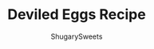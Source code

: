 ---
layout: ../../layouts/MarkdownPostLayout.astro
title: Deviled Eggs Recipe
author: ShugarySweets
pubDate: 2020-02-18
description: "Deviled Eggs--the party and potluck standby that everyone needs to know how to make! This tried and true deviled eggs recipe walks you through every step of making the perfect egg-y snack."
image_url: https://www.shugarysweets.com/wp-content/uploads/2020/02/deviled-eggs-1.jpg
tags: ["Appetizers","American"]
calories: 67
protein: 3
carbohydrates: 0
fats: 6
fiber: 0
ingredients: ["12 large eggs","1/2 cup mayonnaise","1 teaspoon yellow mustard","1/2 teaspoon worcestershire sauce","1/2 teaspoon kosher salt","1/2 teaspoon paprika"]
serves: 24
time: "25 minutes"
prepTime: "15 minutes"
instructions: ["Make hard boiled eggs. I use this Instant Pot Hard Boiled Eggs recipe, but you could also make them on the stove.","When eggs are cooled, cut in half lengthwise and drop the egg yolks into a bowl.","Add mayonnaise, mustard, worcestershire sauce, and kosher salt to the bowl with egg yolks. Blend until desired consistency.","Spoon into egg whites and sprinkle with paprika.","Store in refrigerator until ready to enjoy."]
nutrition: ["67 calories","0 grams carbohydrates","95 milligrams cholesterol","6 grams fat","0 grams fiber","3 grams protein","1 grams saturated fat","117 milligrams sodium","0 grams sugar","0 grams trans fat","4 grams unsaturated fat"]
---